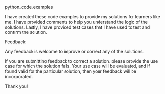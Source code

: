 python_code_examples

I have created these code examples to provide my solutions for learners like me.
I have provided comments to help you understand the logic of the solutions.
Lastly, I have provided test cases that I have used to test and confirm the solution.

Feedback: 

Any feedback is welcome to improve or correct any of the solutions.

If you are submitting feedback to correct a solution, please provide the use case for which the solution fails.
Your use case will be evaluated, and if found valid for the particular solution, then your feedback will be 
incorporated.

Thank you!
